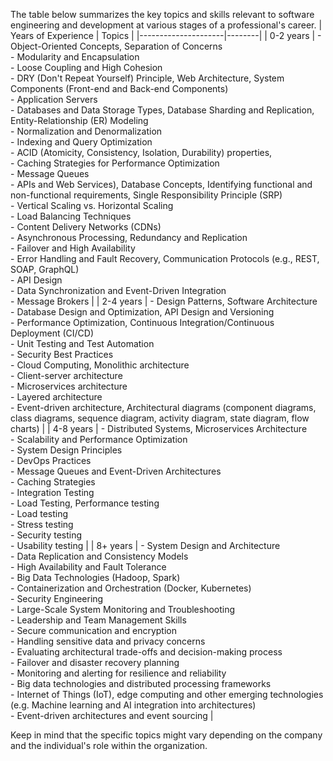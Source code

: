 The table below summarizes the key topics and skills relevant to software engineering and development at various stages of a professional's career. 
| Years of Experience | Topics |
|---------------------|--------|
| 0-2 years           | - Object-Oriented Concepts, Separation of Concerns <br/> - Modularity and Encapsulation <br/> - Loose Coupling and High Cohesion <br/> - DRY (Don't Repeat Yourself) Principle, Web Architecture, System Components (Front-end and Back-end Components) <br/> - Application Servers <br/> - Databases and Data Storage Types, Database Sharding and Replication, Entity-Relationship (ER) Modeling <br/> - Normalization and Denormalization <br/> - Indexing and Query Optimization <br/> - ACID (Atomicity, Consistency, Isolation, Durability) properties, <br/> - Caching Strategies for Performance Optimization <br/> - Message Queues <br/> - APIs and Web Services), Database Concepts, Identifying functional and non-functional requirements, Single Responsibility Principle (SRP) <br/> - Vertical Scaling vs. Horizontal Scaling <br/> - Load Balancing Techniques <br/> - Content Delivery Networks (CDNs) <br/> - Asynchronous Processing, Redundancy and Replication <br/> - Failover and High Availability <br/> - Error Handling and Fault Recovery, Communication Protocols (e.g., REST, SOAP, GraphQL) <br/> - API Design <br/> - Data Synchronization and Event-Driven Integration <br/> - Message Brokers |
| 2-4 years           | - Design Patterns, Software Architecture <br/> - Database Design and Optimization, API Design and Versioning <br/> - Performance Optimization, Continuous Integration/Continuous Deployment (CI/CD) <br/> - Unit Testing and Test Automation <br/> - Security Best Practices <br/> - Cloud Computing, Monolithic architecture <br/> - Client-server architecture <br/> - Microservices architecture <br/> - Layered architecture <br/> - Event-driven architecture, Architectural diagrams (component diagrams, class diagrams, sequence diagram, activity diagram, state diagram, flow charts) |
| 4-8 years           | - Distributed Systems, Microservices Architecture <br/> - Scalability and Performance Optimization <br/> - System Design Principles <br/> - DevOps Practices <br/> - Message Queues and Event-Driven Architectures <br/> - Caching Strategies <br/> - Integration Testing <br/> - Load Testing, Performance testing <br/> - Load testing <br/> - Stress testing <br/> - Security testing <br/> - Usability testing |
| 8+ years            | - System Design and Architecture <br/> - Data Replication and Consistency Models <br/> - High Availability and Fault Tolerance <br/> - Big Data Technologies (Hadoop, Spark) <br/> - Containerization and Orchestration (Docker, Kubernetes) <br/> - Security Engineering <br/> - Large-Scale System Monitoring and Troubleshooting <br/> - Leadership and Team Management Skills <br/> - Secure communication and encryption <br/> - Handling sensitive data and privacy concerns <br/> - Evaluating architectural trade-offs and decision-making process <br/> - Failover and disaster recovery planning <br/> - Monitoring and alerting for resilience and reliability <br/> - Big data technologies and distributed processing frameworks <br/> - Internet of Things (IoT), edge computing and other emerging technologies (e.g. Machine learning and AI integration into architectures) <br/> - Event-driven architectures and event sourcing |

Keep in mind that the specific topics might vary depending on the company and the individual's role within the organization.
